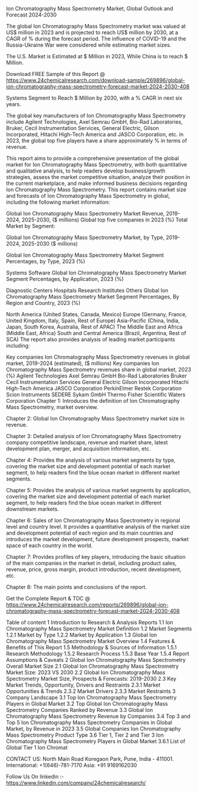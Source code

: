 Ion Chromatography Mass Spectrometry Market, Global Outlook and Forecast 2024-2030

The global Ion Chromatography Mass Spectrometry market was valued at US$ million in 2023 and is projected to reach US$ million by 2030, at a CAGR of % during the forecast period. The influence of COVID-19 and the Russia-Ukraine War were considered while estimating market sizes.

The U.S. Market is Estimated at $ Million in 2023, While China is to reach $ Million.

Download FREE Sample of this Report @ https://www.24chemicalresearch.com/download-sample/269896/global-ion-chromatography-mass-spectrometry-forecast-market-2024-2030-408

Systems Segment to Reach $ Million by 2030, with a % CAGR in next six years.

The global key manufacturers of Ion Chromatography Mass Spectrometry include Agilent Technologies, Axel Semrau GmbH, Bio-Rad Laboratories, Bruker, Cecil Instrumentation Services, General Electric, Gilson Incorporated, Hitachi High-Tech America and JASCO Corporation, etc. in 2023, the global top five players have a share approximately % in terms of revenue.

This report aims to provide a comprehensive presentation of the global market for Ion Chromatography Mass Spectrometry, with both quantitative and qualitative analysis, to help readers develop business/growth strategies, assess the market competitive situation, analyze their position in the current marketplace, and make informed business decisions regarding Ion Chromatography Mass Spectrometry. This report contains market size and forecasts of Ion Chromatography Mass Spectrometry in global, including the following market information:

Global Ion Chromatography Mass Spectrometry Market Revenue, 2019-2024, 2025-2030, ($ millions)
Global top five companies in 2023 (%)
Total Market by Segment:

Global Ion Chromatography Mass Spectrometry Market, by Type, 2019-2024, 2025-2030 ($ millions)

Global Ion Chromatography Mass Spectrometry Market Segment Percentages, by Type, 2023 (%)

Systems
Software
Global Ion Chromatography Mass Spectrometry Market Segment Percentages, by Application, 2023 (%)

Diagnostic Centers
Hospitals
Research Institutes
Others
Global Ion Chromatography Mass Spectrometry Market Segment Percentages, By Region and Country, 2023 (%)

North America (United States, Canada, Mexico)
Europe (Germany, France, United Kingdom, Italy, Spain, Rest of Europe)
Asia-Pacific (China, India, Japan, South Korea, Australia, Rest of APAC)
The Middle East and Africa (Middle East, Africa)
South and Central America (Brazil, Argentina, Rest of SCA)
The report also provides analysis of leading market participants including:

Key companies Ion Chromatography Mass Spectrometry revenues in global market, 2019-2024 (estimated), ($ millions)
Key companies Ion Chromatography Mass Spectrometry revenues share in global market, 2023 (%)
Agilent Technologies
Axel Semrau GmbH
Bio-Rad Laboratories
Bruker
Cecil Instrumentation Services
General Electric
Gilson Incorporated
Hitachi High-Tech America
JASCO Corporation
PerkinElmer
Restek Corporation
Scion Instruments
SEDERE
Sykam GmbH
Thermo Fisher Scientific
Waters Corporation
Chapter 1: Introduces the definition of Ion Chromatography Mass Spectrometry, market overview.

Chapter 2: Global Ion Chromatography Mass Spectrometry market size in revenue.

Chapter 3: Detailed analysis of Ion Chromatography Mass Spectrometry company competitive landscape, revenue and market share, latest development plan, merger, and acquisition information, etc.

Chapter 4: Provides the analysis of various market segments by type, covering the market size and development potential of each market segment, to help readers find the blue ocean market in different market segments.

Chapter 5: Provides the analysis of various market segments by application, covering the market size and development potential of each market segment, to help readers find the blue ocean market in different downstream markets.

Chapter 6: Sales of Ion Chromatography Mass Spectrometry in regional level and country level. It provides a quantitative analysis of the market size and development potential of each region and its main countries and introduces the market development, future development prospects, market space of each country in the world.

Chapter 7: Provides profiles of key players, introducing the basic situation of the main companies in the market in detail, including product sales, revenue, price, gross margin, product introduction, recent development, etc.

Chapter 8: The main points and conclusions of the report.

Get the Complete Report & TOC @ https://www.24chemicalresearch.com/reports/269896/global-ion-chromatography-mass-spectrometry-forecast-market-2024-2030-408

Table of content
1 Introduction to Research & Analysis Reports
1.1 Ion Chromatography Mass Spectrometry Market Definition
1.2 Market Segments
1.2.1 Market by Type
1.2.2 Market by Application
1.3 Global Ion Chromatography Mass Spectrometry Market Overview
1.4 Features & Benefits of This Report
1.5 Methodology & Sources of Information
1.5.1 Research Methodology
1.5.2 Research Process
1.5.3 Base Year
1.5.4 Report Assumptions & Caveats
2 Global Ion Chromatography Mass Spectrometry Overall Market Size
2.1 Global Ion Chromatography Mass Spectrometry Market Size: 2023 VS 2030
2.2 Global Ion Chromatography Mass Spectrometry Market Size, Prospects & Forecasts: 2019-2030
2.3 Key Market Trends, Opportunity, Drivers and Restraints
2.3.1 Market Opportunities & Trends
2.3.2 Market Drivers
2.3.3 Market Restraints
3 Company Landscape
3.1 Top Ion Chromatography Mass Spectrometry Players in Global Market
3.2 Top Global Ion Chromatography Mass Spectrometry Companies Ranked by Revenue
3.3 Global Ion Chromatography Mass Spectrometry Revenue by Companies
3.4 Top 3 and Top 5 Ion Chromatography Mass Spectrometry Companies in Global Market, by Revenue in 2023
3.5 Global Companies Ion Chromatography Mass Spectrometry Product Type
3.6 Tier 1, Tier 2 and Tier 3 Ion Chromatography Mass Spectrometry Players in Global Market
3.6.1 List of Global Tier 1 Ion Chromat

CONTACT US:
North Main Road Koregaon Park, Pune, India - 411001.
International: +1(646)-781-7170
Asia: +91 9169162030

Follow Us On linkedin :- https://www.linkedin.com/company/24chemicalresearch/
